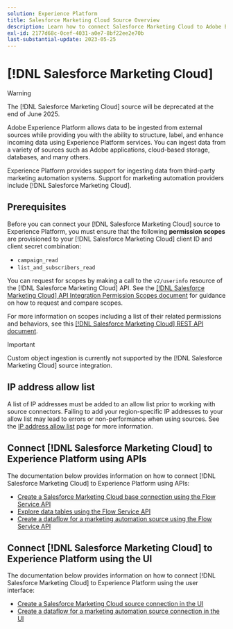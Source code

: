 ```yaml
---
solution: Experience Platform
title: Salesforce Marketing Cloud Source Overview
description: Learn how to connect Salesforce Marketing Cloud to Adobe Experience Platform using APIs or the user interface.
exl-id: 2177d68c-0cef-4031-a0e7-8bf22ee2e70b
last-substantial-update: 2023-05-25
---
```

# [!DNL Salesforce Marketing Cloud]

>[!WARNING]
>
>The [!DNL Salesforce Marketing Cloud] source will be deprecated at the end of June 2025.

Adobe Experience Platform allows data to be ingested from external sources while providing you with the ability to structure, label, and enhance incoming data using Experience Platform services. You can ingest data from a variety of sources such as Adobe applications, cloud-based storage, databases, and many others.

Experience Platform provides support for ingesting data from third-party marketing automation systems. Support for marketing automation providers include [!DNL Salesforce Marketing Cloud].

## Prerequisites

Before you can connect your [!DNL Salesforce Marketing Cloud] source to Experience Platform, you must ensure that the following **permission scopes** are provisioned to your [!DNL Salesforce Marketing Cloud] client ID and client secret combination:

* `campaign_read`
* `list_and_subscribers_read`

You can request for scopes by making a call to the `v2/userinfo` resource of the [!DNL Salesforce Marketing Cloud] API. See the [[!DNL Salesforce Marketing Cloud] API Integration Permission Scopes document](<https://developer.salesforce.com/docs/marketing/marketing-cloud/guide/data-access-permissions.html>) for guidance on how to request and compare scopes.

For more information on scopes including a list of their related permissions and behaviors, see this [[!DNL Salesforce Marketing Cloud] REST API document](<https://developer.salesforce.com/docs/marketing/marketing-cloud/guide/rest-permissions-and-scopes.html>).

>[!IMPORTANT]
>
>Custom object ingestion is currently not supported by the [!DNL Salesforce Marketing Cloud] source integration.

## IP address allow list

A list of IP addresses must be added to an allow list prior to working with source connectors. Failing to add your region-specific IP addresses to your allow list may lead to errors or non-performance when using sources. See the [IP address allow list](../../ip-address-allow-list.md) page for more information.

## Connect [!DNL Salesforce Marketing Cloud] to Experience Platform using APIs

The documentation below provides information on how to connect [!DNL Salesforce Marketing Cloud] to Experience Platform using APIs:

* [Create a Salesforce Marketing Cloud base connection using the Flow Service API](../../tutorials/api/create/marketing-automation/salesforce-marketing-cloud.md)
* [Explore data tables using the Flow Service API](../../tutorials/api/explore/tabular.md)
* [Create a dataflow for a marketing automation source using the Flow Service API](../../tutorials/api/collect/marketing-automation.md)

## Connect [!DNL Salesforce Marketing Cloud] to Experience Platform using the UI

The documentation below provides information on how to connect [!DNL Salesforce Marketing Cloud] to Experience Platform using the user interface:

* [Create a Salesforce Marketing Cloud source connection in the UI](../../tutorials/ui/create/marketing-automation/salesforce-marketing-cloud.md)
* [Create a dataflow for a marketing automation source connection in the UI](../../tutorials/ui/dataflow/marketing-automation.md)
